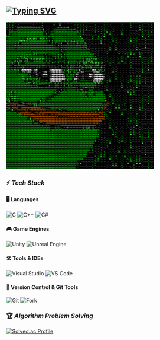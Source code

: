
<!-- https://readme-typing-svg.demolab.com/demo/?size=30&duration=4000&color=1ACD00&lines=Hello+I%27m+Gihoon -->
[![Typing SVG](https://readme-typing-svg.demolab.com?font=Fira+Code&size=30&duration=4000&pause=1000&color=1ACD00&width=435&lines=Hello+I'm+Gihoon)](https://git.io/typing-svg)
---

<img src="pepe.gif" width="400">

### ⚡ _Tech Stack_

#### 🖥️ Languages  
![C](https://img.shields.io/badge/C-00599C?style=flat-square&logo=c&logoColor=white)
![C++](https://img.shields.io/badge/C++-00599C?style=flat-square&logo=c%2B%2B&logoColor=white)
![C#](https://img.shields.io/badge/C%23-239120?style=flat-square&logo=csharp&logoColor=white)

#### 🎮 Game Engines  
![Unity](https://img.shields.io/badge/Unity-000000?style=flat-square&logo=unity&logoColor=white)
![Unreal Engine](https://img.shields.io/badge/Unreal-313131?style=flat-square&logo=unrealengine&logoColor=white)

#### 🛠️ Tools & IDEs  
![Visual Studio](https://img.shields.io/badge/Visual%20Studio-5C2D91?style=flat-square&logo=visualstudio&logoColor=white)
![VS Code](https://img.shields.io/badge/Visual%20Studio%20Code-007ACC?style=flat-square&logo=visualstudiocode&logoColor=white)

#### 🔧 Version Control & Git Tools  
![Git](https://img.shields.io/badge/Git-F05032?style=flat-square&logo=git&logoColor=white)
![Fork](https://img.shields.io/badge/Fork-303030?style=flat-square&logo=git&logoColor=white)

### 🏆 _Algorithm Problem Solving_
[![Solved.ac Profile](http://mazassumnida.wtf/api/v2/generate_badge?boj=kih0976)](https://solved.ac/kih0976/)



<!--
[ 방문자 수 확인 ]
https://hits.seeyoufarm.com/

[ 로고 만들기 ]
https://simpleicons.org/

[ 뱃지 생성하기 ]
https://shields.io/
-->
